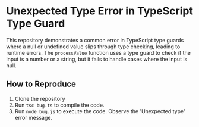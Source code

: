 # Unexpected Type Error in TypeScript Type Guard

This repository demonstrates a common error in TypeScript type guards where a null or undefined value slips through type checking, leading to runtime errors.  The `processValue` function uses a type guard to check if the input is a number or a string, but it fails to handle cases where the input is null.

## How to Reproduce

1. Clone the repository
2. Run `tsc bug.ts` to compile the code.
3. Run `node bug.js` to execute the code.  Observe the 'Unexpected type' error message.